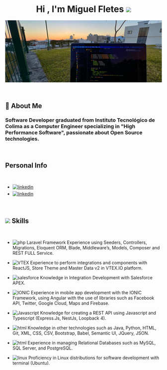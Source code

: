 <h1 align="center"><b>Hi , I'm Miguel Fletes </b><img src="https://media.giphy.com/media/hvRJCLFzcasrR4ia7z/giphy.gif" width="35"></h1>
<!--  -->

<img src="./img/IMG_7490.jpg"></img>

<!-- <p align="center">
  <a href="https://github.com/DenverCoder1/readme-typing-svg"><img src="https://readme-typing-svg.herokuapp.com?font=Time+New+Roman&color=cyan&size=25&center=true&vCenter=true&width=600&height=100&lines=Assalamu+O+Alaikum+Warahmatullah..&hearts;++;Self-taught+Front-End+Developer,;Computer+Science+Student,;CTF+Newbie,;Active+Learner/Researcher,;Love+to+learn+new+stuffs..<3"></a>
</p> -->
<br>

<!--
**mfletesg/mfletesg** is a ✨ _special_ ✨ repository because its `README.md` (this file) appears on your GitHub profile.

Here are some ideas to get you started:

- 🔭 I’m currently working on ...
- 🌱 I’m currently learning ...
- 👯 I’m looking to collaborate on ...
- 🤔 I’m looking for help with ...
- 💬 Ask me about ...
- 📫 How to reach me: ...
- 😄 Pronouns: ...
- ⚡ Fun fact: ...
-->

## 🎸 About Me

### Software Developer graduated from Instituto Tecnológico de Colima as a Computer Engineer specializing in "High Performance Software", passionate about Open Source technologies.

<br>

## Personal Info
<br>
<div align='left'>

<ul>
    <li>
        <a href="https://www.linkedin.com/in/miguelfletes/" target="_blank">
        <img src="https://img.shields.io/badge/linkedin:  Miguel Fletes Garcia-%2300acee.svg?color=405DE6&style=for-the-badge&logo=linkedin&logoColor=white" alt=linkedin style="margin-bottom: 5px;"/>
        </a>
    </li>
    <li>
        <a href="https://www.linkedin.com/in/miguelfletes/" target="_blank">
        <img src="https://img.shields.io/badge/Web Page:  Miguel Fletes-%23EA4335.svg?style=for-the-badge&logo=html5&logoColor=white" alt=linkedin style="margin-bottom: 5px;"/>
        </a>
    </li>
    
</ul>

<br>

## <img src="https://media2.giphy.com/media/QssGEmpkyEOhBCb7e1/giphy.gif?cid=ecf05e47a0n3gi1bfqntqmob8g9aid1oyj2wr3ds3mg700bl&rid=giphy.gif" width ="25"><b> Skills</b>
<br>



- ![php](https://img.shields.io/badge/PHP%20-%232370ED.svg?style=for-the-badge&logo=php&logoColor=white)  Laravel Framework Experience using Seeders, Controllers, Migrations, Eloquent ORM, Blade, Middleware’s, Models, Composer and REST FULL Service.

- ![VTEX](https://img.shields.io/badge/vtex%20-%2300599C.svg?style=for-the-badge&logo=vtex&logoColor=white) Experience to perform integrations and components with ReactJS, Store Theme and Master Data v2 in VTEX.IO platform.

- ![salesforce](https://img.shields.io/badge/salesforce%20-%2314354C.svg?style=for-the-badge&logo=salesforce&logoColor=white) Knowledge in Integration Development with Salesforce APEX.

- ![IONIC](https://img.shields.io/badge/IONIC%20-%232370ED.svg?style=for-the-badge&logo=ionic&logoColor=white) Experience in mobile app development with the IONIC Framework, using Angular with the use of libraries such as Facebook API, Twitter, Google Cloud, Maps and Firebase.
  
- ![Javascript](https://img.shields.io/badge/javascript%20-%232370ED.svg?style=for-the-badge&logo=javascript&logoColor=white) Knowledge for creating a REST API using Javascript and Typescript (Express.Js, NestJs, Loopback 4).

- ![html](https://img.shields.io/badge/html5%20-%232370ED.svg?style=for-the-badge&logo=html5&logoColor=white) Knowledge in other technologies such as Java, Python, HTML, Git, XML, CSS, CSV, Bootstrap, Babel, Semantic UI, JQuery, JSON.
  
- ![html](https://img.shields.io/badge/html5%20-%232370ED.svg?style=for-the-badge&logo=html5&logoColor=white) Experience in managing Relational Databases such as MySQL, SQL Server, and PostgreSQL.

- ![linux](https://img.shields.io/badge/linux%20-%232370ED.svg?style=for-the-badge&logo=linux&logoColor=white) Proficiency in Linux distributions for software development with terminal (Ubuntu).